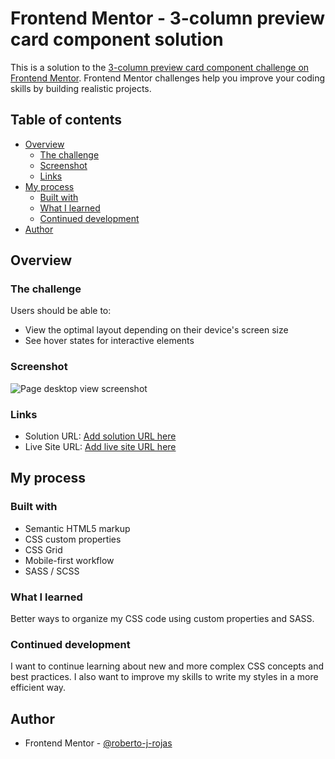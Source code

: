 # Frontend Mentor - 3-column preview card component solution

This is a solution to the [3-column preview card component challenge on Frontend Mentor](https://www.frontendmentor.io/challenges/3column-preview-card-component-pH92eAR2-). Frontend Mentor challenges help you improve your coding skills by building realistic projects. 

## Table of contents

- [Overview](#overview)
  - [The challenge](#the-challenge)
  - [Screenshot](#screenshot)
  - [Links](#links)
- [My process](#my-process)
  - [Built with](#built-with)
  - [What I learned](#what-i-learned)
  - [Continued development](#continued-development)
- [Author](#author)


## Overview

### The challenge

Users should be able to:

- View the optimal layout depending on their device's screen size
- See hover states for interactive elements

### Screenshot

![Page desktop view screenshot](<127.0.0.1_5500_index.html(FEM Screen).png>)


### Links

- Solution URL: [Add solution URL here](https://your-solution-url.com)
- Live Site URL: [Add live site URL here](https://your-live-site-url.com)

## My process

### Built with

- Semantic HTML5 markup
- CSS custom properties
- CSS Grid
- Mobile-first workflow
- SASS / SCSS

### What I learned

Better ways to organize my CSS code using custom properties and SASS.


### Continued development

I want to continue learning about new and more complex CSS concepts and best practices. I also want to improve my skills to write my styles in a more efficient way.


## Author

- Frontend Mentor - [@roberto-j-rojas](https://www.frontendmentor.io/profile/roberto-j-rojas)




